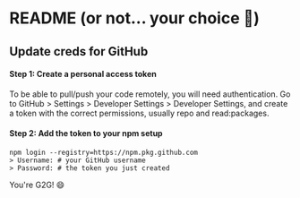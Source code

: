 <h1>README (or not... your choice 🔪)</h1>

<h2>Update creds for GitHub</h2>

#### Step 1: Create a personal access token

To be able to pull/push your code remotely, you will need authentication.
Go to GitHub > Settings > Developer Settings > Developer Settings, and create a token with the correct permissions,
usually repo and read:packages.

#### Step 2: Add the token to your npm setup

```
npm login --registry=https://npm.pkg.github.com
> Username: # your GitHub username
> Password: # the token you just created
```

You're G2G! 😄
